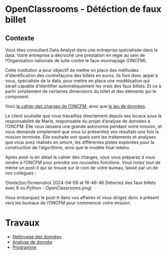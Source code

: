 # OpenClassrooms - Détéction de faux billet

## Contexte
Vous êtes consultant Data Analyst dans une entreprise spécialisée dans la data. Votre entreprise a décroché une prestation en régie au sein de l’Organisation nationale de lutte contre le faux-monnayage (ONCFM).

Cette institution a pour objectif de mettre en place des méthodes d’identification des contrefaçons des billets en euros. Ils font donc appel à vous, spécialiste de la data, pour mettre en place une modélisation qui serait capable d’identifier automatiquement les vrais des faux billets. Et ce à partir simplement de certaines dimensions du billet et des éléments qui le composent.

Voici [le cahier des charges de l’ONCFM](oc/DAN-P10-cdc-detection-faux-billets.pdf), ainsi que [le jeu de données](billets.csv).

Le client souhaite que vous travailliez directement depuis ses locaux sous la responsabilité de Marie, responsable du projet d’analyse de données à l’ONCFM. Elle vous laissera une grande autonomie pendant votre mission, et vous demande simplement que vous lui présentiez vos résultats une fois la mission terminée. Elle souhaite voir quels sont les traitements et analyses que vous avez réalisés en amont, les différentes pistes explorées pour la construction de l’algorithme, ainsi que le modèle final retenu.

Après avoir lu en détail le cahier des charges, vous vous préparez à vous rendre à l’ONCFM pour prendre vos nouvelles fonctions. Vous notez tout de même un post-it qui se trouve sur le coin de votre bureau, laissé par un de vos collègues :

![texte](oc/Screenshot 2024-04-09 at 18-46-46 Détectez des faux billets avec R ou Python - OpenClassrooms.png)

Vous embarquez le post-it dans vos affaires et vous dirigez donc à présent vers les bureaux de l’ONCFM pour commencer votre mission.

# Travaux
- [Nettoyage des données](DataClean.ipynb)
- [Analyse de donnée](analysis)
- [Programme](program.ipynb)
